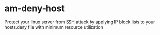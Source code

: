 # am-deny-host
Protect your linux server from SSH attack by applying IP block lists to your hosts.deny file with minimum resource utilization

